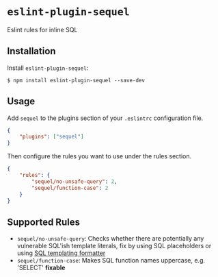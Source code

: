 # `eslint-plugin-sequel`

Eslint rules for inline SQL

## Installation

Install `eslint-plugin-sequel`:

```
$ npm install eslint-plugin-sequel --save-dev
```

## Usage

Add `sequel` to the plugins section of your `.eslintrc` configuration file.

```json
{
	"plugins": ["sequel"]
}
```

Then configure the rules you want to use under the rules section.

```json
{
	"rules": {
		"sequel/no-unsafe-query": 2,
		"sequel/function-case": 2
	}
}
```

## Supported Rules

-   `sequel/no-unsafe-query`: Checks whether there are potentially any vulnerable SQL'ish template literals, fix by using SQL placeholders or using [SQL templating formatter](https://www.npmjs.com/search?q=sql%20template)
-   `sequel/function-case`: Makes SQL function names uppercase, e.g. 'SELECT' **fixable**

